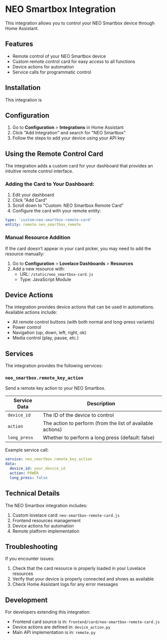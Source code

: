 # NEO Smartbox Integration

This integration allows you to control your NEO Smartbox device through Home Assistant.

## Features

- Remote control of your NEO Smartbox device
- Custom remote control card for easy access to all functions
- Device actions for automation
- Service calls for programmatic control

## Installation

This integration is 

## Configuration

1. Go to **Configuration** > **Integrations** in Home Assistant
2. Click "Add Integration" and search for "NEO Smartbox"
3. Follow the steps to add your device using your API key

## Using the Remote Control Card

The integration adds a custom card for your dashboard that provides an intuitive remote control interface.

### Adding the Card to Your Dashboard:

1. Edit your dashboard
2. Click "Add Card"
3. Scroll down to "Custom: NEO Smartbox Remote Card"
4. Configure the card with your remote entity:

```yaml
type: 'custom:neo-smartbox-remote-card'
entity: remote.neo_smartbox_remote
```

### Manual Resource Addition

If the card doesn't appear in your card picker, you may need to add the resource manually:

1. Go to **Configuration** > **Lovelace Dashboards** > **Resources**
2. Add a new resource with:
   - URL: `/static/neo_smartbox-card.js`
   - Type: JavaScript Module

## Device Actions

The integration provides device actions that can be used in automations. Available actions include:

- All remote control buttons (with both normal and long-press variants)
- Power control
- Navigation (up, down, left, right, ok)
- Media control (play, pause, etc.)

## Services

The integration provides the following services:

### `neo_smartbox.remote_key_action`

Send a remote key action to your NEO Smartbox.

| Service Data | Description |
|--------------|-------------|
| `device_id` | The ID of the device to control |
| `action` | The action to perform (from the list of available actions) |
| `long_press` | Whether to perform a long press (default: false) |

Example service call:

```yaml
service: neo_smartbox.remote_key_action
data:
  device_id: your_device_id
  action: POWER
  long_press: false
```

## Technical Details

The NEO Smartbox integration includes:

1. Custom lovelace card: `neo-smartbox-remote-card.js`
2. Frontend resources management
3. Device actions for automation
4. Remote platform implementation

## Troubleshooting

If you encounter issues:

1. Check that the card resource is properly loaded in your Lovelace resources
2. Verify that your device is properly connected and shows as available
3. Check Home Assistant logs for any error messages

## Development

For developers extending this integration:

- Frontend card source is in: `frontend/card/neo-smartbox-remote-card.js`
- Device actions are defined in: `device_action.py`
- Main API implementation is in: `remote.py`